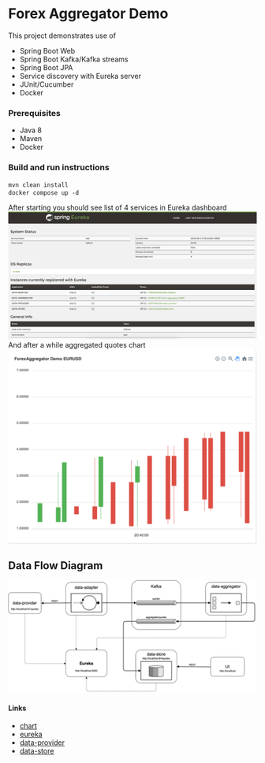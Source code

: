 # Forex Aggregator Demo
This project demonstrates use of 
* Spring Boot Web
* Spring Boot Kafka/Kafka streams
* Spring Boot JPA
* Service discovery with Eureka server
* JUnit/Cucumber
* Docker

### Prerequisites
* Java 8
* Maven
* Docker

### Build and run instructions
``` shell script
mvn clean install
docker compose up -d
```
After starting you should see list of 4 services in Eureka dashboard
![eureka dashboard](./images/Eureka.png)
And after a while aggregated quotes chart
![chart](./images/Chart.png)

## Data Flow Diagram
![data flow diagram](./images/ForexAggregator.png)
#### Links
* [chart](http://localhost)
* [eureka](http://localhost:9090)
* [data-provider](http://localhost:81/quotes)
* [data-store](http://localhost:84/quotes)